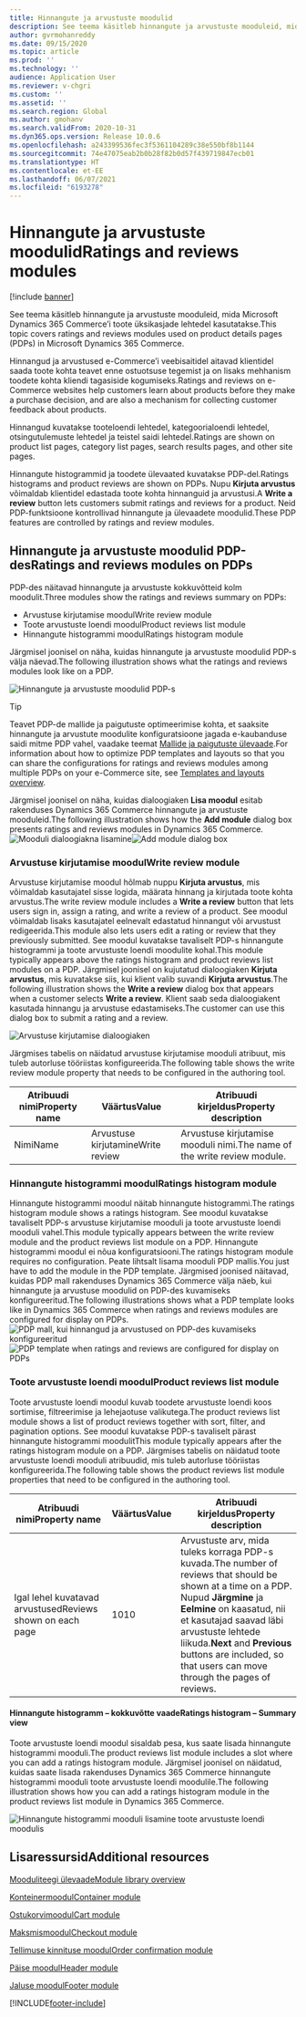 ```yaml
---
title: Hinnangute ja arvustuste moodulid
description: See teema käsitleb hinnangute ja arvustuste mooduleid, mida Microsoft Dynamics 365 Commerce’i toote üksikasjade lehtedel kasutatakse.
author: gvrmohanreddy
ms.date: 09/15/2020
ms.topic: article
ms.prod: ''
ms.technology: ''
audience: Application User
ms.reviewer: v-chgri
ms.custom: ''
ms.assetid: ''
ms.search.region: Global
ms.author: gmohanv
ms.search.validFrom: 2020-10-31
ms.dyn365.ops.version: Release 10.0.6
ms.openlocfilehash: a243399536fec3f5361104289c38e550bf8b1144
ms.sourcegitcommit: 74e47075eab2b0b28f82b0d57f439719847ecb01
ms.translationtype: HT
ms.contentlocale: et-EE
ms.lasthandoff: 06/07/2021
ms.locfileid: "6193278"
---
```

# <a name="ratings-and-reviews-modules"></a><span data-ttu-id="d6ea4-103">Hinnangute ja arvustuste moodulid</span><span class="sxs-lookup"><span data-stu-id="d6ea4-103">Ratings and reviews modules</span></span>

[!include [banner](includes/banner.md)]

<span data-ttu-id="d6ea4-104">See teema käsitleb hinnangute ja arvustuste mooduleid, mida Microsoft Dynamics 365 Commerce’i toote üksikasjade lehtedel kasutatakse.</span><span class="sxs-lookup"><span data-stu-id="d6ea4-104">This topic covers ratings and reviews modules used on product details pages (PDPs) in Microsoft Dynamics 365 Commerce.</span></span>

<span data-ttu-id="d6ea4-105">Hinnangud ja arvustused e-Commerce’i veebisaitidel aitavad klientidel saada toote kohta teavet enne ostuotsuse tegemist ja on lisaks mehhanism toodete kohta kliendi tagasiside kogumiseks.</span><span class="sxs-lookup"><span data-stu-id="d6ea4-105">Ratings and reviews on e-Commerce websites help customers learn about products before they make a purchase decision, and are also a mechanism for collecting customer feedback about products.</span></span> 

<span data-ttu-id="d6ea4-106">Hinnangud kuvatakse tooteloendi lehtedel, kategoorialoendi lehtedel, otsingutulemuste lehtedel ja teistel saidi lehtedel.</span><span class="sxs-lookup"><span data-stu-id="d6ea4-106">Ratings are shown on product list pages, category list pages, search results pages, and other site pages.</span></span> 

<span data-ttu-id="d6ea4-107">Hinnangute histogrammid ja toodete ülevaated kuvatakse PDP-del.</span><span class="sxs-lookup"><span data-stu-id="d6ea4-107">Ratings histograms and product reviews are shown on PDPs.</span></span> <span data-ttu-id="d6ea4-108">Nupu **Kirjuta arvustus** võimaldab klientidel edastada toote kohta hinnanguid ja arvustusi.</span><span class="sxs-lookup"><span data-stu-id="d6ea4-108">A **Write a review** button lets customers submit ratings and reviews for a product.</span></span> <span data-ttu-id="d6ea4-109">Neid PDP-funktsioone kontrollivad hinnangute ja ülevaadete moodulid.</span><span class="sxs-lookup"><span data-stu-id="d6ea4-109">These PDP features are controlled by ratings and review modules.</span></span>

## <a name="ratings-and-reviews-modules-on-pdps"></a><span data-ttu-id="d6ea4-110">Hinnangute ja arvustuste moodulid PDP-des</span><span class="sxs-lookup"><span data-stu-id="d6ea4-110">Ratings and reviews modules on PDPs</span></span> 

<span data-ttu-id="d6ea4-111">PDP-des näitavad hinnangute ja arvustuste kokkuvõtteid kolm moodulit.</span><span class="sxs-lookup"><span data-stu-id="d6ea4-111">Three modules show the ratings and reviews summary on PDPs:</span></span>
- <span data-ttu-id="d6ea4-112">Arvustuse kirjutamise moodul</span><span class="sxs-lookup"><span data-stu-id="d6ea4-112">Write review module</span></span>
- <span data-ttu-id="d6ea4-113">Toote arvustuste loendi moodul</span><span class="sxs-lookup"><span data-stu-id="d6ea4-113">Product reviews list module</span></span>
- <span data-ttu-id="d6ea4-114">Hinnangute histogrammi moodul</span><span class="sxs-lookup"><span data-stu-id="d6ea4-114">Ratings histogram module</span></span>
 
<span data-ttu-id="d6ea4-115">Järgmisel joonisel on näha, kuidas hinnangute ja arvustuste moodulid PDP-s välja näevad.</span><span class="sxs-lookup"><span data-stu-id="d6ea4-115">The following illustration shows what the ratings and reviews modules look like on a PDP.</span></span>

![Hinnangute ja arvustuste moodulid PDP-s](media/rnr-eCommerce-pdp-reviews-modules_design.png)

> [!TIP] 
> <span data-ttu-id="d6ea4-117">Teavet PDP-de mallide ja paigutuste optimeerimise kohta, et saaksite hinnangute ja arvustute moodulite konfiguratsioone jagada e-kaubanduse saidi mitme PDP vahel, vaadake teemat [Mallide ja paigutuste ülevaade](templates-layouts-overview.md).</span><span class="sxs-lookup"><span data-stu-id="d6ea4-117">For information about how to optimize PDP templates and layouts so that you can share the configurations for ratings and reviews modules among multiple PDPs on your e-Commerce site, see [Templates and layouts overview](templates-layouts-overview.md).</span></span>

<span data-ttu-id="d6ea4-118">Järgmisel joonisel on näha, kuidas dialoogiaken **Lisa moodul** esitab rakenduses Dynamics 365 Commerce hinnangute ja arvustuste mooduleid.</span><span class="sxs-lookup"><span data-stu-id="d6ea4-118">The following illustration shows how the **Add module** dialog box presents ratings and reviews modules in Dynamics 365 Commerce.</span></span>
<span data-ttu-id="d6ea4-119">![Mooduli dialoogiakna lisamine](media/rnr-eCommerce-pdp-adding-rnr-modules.png)</span><span class="sxs-lookup"><span data-stu-id="d6ea4-119">![Add module dialog box](media/rnr-eCommerce-pdp-adding-rnr-modules.png)</span></span>

### <a name="write-review-module"></a><span data-ttu-id="d6ea4-120">Arvustuse kirjutamise moodul</span><span class="sxs-lookup"><span data-stu-id="d6ea4-120">Write review module</span></span>

<span data-ttu-id="d6ea4-121">Arvustuse kirjutamise moodul hõlmab nuppu **Kirjuta arvustus**, mis võimaldab kasutajatel sisse logida, määrata hinnang ja kirjutada toote kohta arvustus.</span><span class="sxs-lookup"><span data-stu-id="d6ea4-121">The write review module includes a **Write a review** button that lets users sign in, assign a rating, and write a review of a product.</span></span> <span data-ttu-id="d6ea4-122">See moodul võimaldab lisaks kasutajatel eelnevalt edastatud hinnangut või arvustust redigeerida.</span><span class="sxs-lookup"><span data-stu-id="d6ea4-122">This module also lets users edit a rating or review that they previously submitted.</span></span> <span data-ttu-id="d6ea4-123">See moodul kuvatakse tavaliselt PDP-s hinnangute histogrammi ja toote arvustuste loendi moodulite kohal.</span><span class="sxs-lookup"><span data-stu-id="d6ea4-123">This module typically appears above the ratings histogram and product reviews list modules on a PDP.</span></span>
<span data-ttu-id="d6ea4-124">Järgmisel joonisel on kujutatud dialoogiaken **Kirjuta arvustus**, mis kuvatakse siis, kui klient valib suvandi **Kirjuta arvustus**.</span><span class="sxs-lookup"><span data-stu-id="d6ea4-124">The following illustration shows the **Write a review** dialog box that appears when a customer selects **Write a review**.</span></span> <span data-ttu-id="d6ea4-125">Klient saab seda dialoogiakent kasutada hinnangu ja arvustuse edastamiseks.</span><span class="sxs-lookup"><span data-stu-id="d6ea4-125">The customer can use this dialog box to submit a rating and a review.</span></span>

![Arvustuse kirjutamise dialoogiaken](media/rnr-eCommerce-write-review-module.png)

<span data-ttu-id="d6ea4-127">Järgmises tabelis on näidatud arvustuse kirjutamise mooduli atribuut, mis tuleb autorluse tööriistas konfigureerida.</span><span class="sxs-lookup"><span data-stu-id="d6ea4-127">The following table shows the write review module property that needs to be configured in the authoring tool.</span></span>

| <span data-ttu-id="d6ea4-128">Atribuudi nimi</span><span class="sxs-lookup"><span data-stu-id="d6ea4-128">Property name</span></span> | <span data-ttu-id="d6ea4-129">Väärtus</span><span class="sxs-lookup"><span data-stu-id="d6ea4-129">Value</span></span>        | <span data-ttu-id="d6ea4-130">Atribuudi kirjeldus</span><span class="sxs-lookup"><span data-stu-id="d6ea4-130">Property description</span></span>                 |
|---------------|--------------|--------------------------------------|
| <span data-ttu-id="d6ea4-131">Nimi</span><span class="sxs-lookup"><span data-stu-id="d6ea4-131">Name</span></span>          | <span data-ttu-id="d6ea4-132">Arvustuse kirjutamine</span><span class="sxs-lookup"><span data-stu-id="d6ea4-132">Write review</span></span> | <span data-ttu-id="d6ea4-133">Arvustuse kirjutamise mooduli nimi.</span><span class="sxs-lookup"><span data-stu-id="d6ea4-133">The name of the write review module.</span></span> |

### <a name="ratings-histogram-module"></a><span data-ttu-id="d6ea4-134">Hinnangute histogrammi moodul</span><span class="sxs-lookup"><span data-stu-id="d6ea4-134">Ratings histogram module</span></span>

<span data-ttu-id="d6ea4-135">Hinnangute histogrammi moodul näitab hinnangute histogrammi.</span><span class="sxs-lookup"><span data-stu-id="d6ea4-135">The ratings histogram module shows a ratings histogram.</span></span> <span data-ttu-id="d6ea4-136">See moodul kuvatakse tavaliselt PDP-s arvustuse kirjutamise mooduli ja toote arvustuste loendi mooduli vahel.</span><span class="sxs-lookup"><span data-stu-id="d6ea4-136">This module typically appears between the write review module and the product reviews list module on a PDP.</span></span>
<span data-ttu-id="d6ea4-137">Hinnangute histogrammi moodul ei nõua konfiguratsiooni.</span><span class="sxs-lookup"><span data-stu-id="d6ea4-137">The ratings histogram module requires no configuration.</span></span> <span data-ttu-id="d6ea4-138">Peate lihtsalt lisama mooduli PDP mallis.</span><span class="sxs-lookup"><span data-stu-id="d6ea4-138">You just have to add the module in the PDP template.</span></span> <span data-ttu-id="d6ea4-139">Järgmised joonised näitavad, kuidas PDP mall rakenduses Dynamics 365 Commerce välja näeb, kui hinnangute ja arvustuse moodulid on PDP-des kuvamiseks konfigureeritud.</span><span class="sxs-lookup"><span data-stu-id="d6ea4-139">The following illustrations shows what a PDP template looks like in Dynamics 365 Commerce when ratings and reviews modules are configured for display on PDPs.</span></span>
<span data-ttu-id="d6ea4-140">![PDP mall, kui hinnangud ja arvustused on PDP-des kuvamiseks konfigureeritud](media/rnr-eCommerce-pdp-reviews-modules.png)</span><span class="sxs-lookup"><span data-stu-id="d6ea4-140">![PDP template when ratings and reviews are configured for display on PDPs](media/rnr-eCommerce-pdp-reviews-modules.png)</span></span>

### <a name="product-reviews-list-module"></a><span data-ttu-id="d6ea4-141">Toote arvustuste loendi moodul</span><span class="sxs-lookup"><span data-stu-id="d6ea4-141">Product reviews list module</span></span>

<span data-ttu-id="d6ea4-142">Toote arvustuste loendi moodul kuvab toodete arvustuste loendi koos sortimise, filtreerimise ja lehejaotuse valikutega.</span><span class="sxs-lookup"><span data-stu-id="d6ea4-142">The product reviews list module shows a list of product reviews together with sort, filter, and pagination options.</span></span> <span data-ttu-id="d6ea4-143">See moodul kuvatakse PDP-s tavaliselt pärast hinnangute histogrammi moodulit</span><span class="sxs-lookup"><span data-stu-id="d6ea4-143">This module typically appears after the ratings histogram module on a PDP.</span></span>
<span data-ttu-id="d6ea4-144">Järgmises tabelis on näidatud toote arvustuste loendi mooduli atribuudid, mis tuleb autorluse tööriistas konfigureerida.</span><span class="sxs-lookup"><span data-stu-id="d6ea4-144">The following table shows the product reviews list module properties that need to be configured in the authoring tool.</span></span>

| <span data-ttu-id="d6ea4-145">Atribuudi nimi</span><span class="sxs-lookup"><span data-stu-id="d6ea4-145">Property name</span></span>              | <span data-ttu-id="d6ea4-146">Väärtus</span><span class="sxs-lookup"><span data-stu-id="d6ea4-146">Value</span></span> | <span data-ttu-id="d6ea4-147">Atribuudi kirjeldus</span><span class="sxs-lookup"><span data-stu-id="d6ea4-147">Property description</span></span> |
|----------------------------|-------| ---------------------|
| <span data-ttu-id="d6ea4-148">Igal lehel kuvatavad arvustused</span><span class="sxs-lookup"><span data-stu-id="d6ea4-148">Reviews shown on each page</span></span> | <span data-ttu-id="d6ea4-149">10</span><span class="sxs-lookup"><span data-stu-id="d6ea4-149">10</span></span>    | <span data-ttu-id="d6ea4-150">Arvustuste arv, mida tuleks korraga PDP-s kuvada.</span><span class="sxs-lookup"><span data-stu-id="d6ea4-150">The number of reviews that should be shown at a time on a PDP.</span></span> <span data-ttu-id="d6ea4-151">Nupud **Järgmine** ja **Eelmine** on kaasatud, nii et kasutajad saavad läbi arvustuste lehtede liikuda.</span><span class="sxs-lookup"><span data-stu-id="d6ea4-151">**Next** and **Previous** buttons are included, so that users can move through the pages of reviews.</span></span> |

#### <a name="ratings-histogram--summary-view"></a><span data-ttu-id="d6ea4-152">Hinnangute histogramm – kokkuvõtte vaade</span><span class="sxs-lookup"><span data-stu-id="d6ea4-152">Ratings histogram – Summary view</span></span>

<span data-ttu-id="d6ea4-153">Toote arvustuste loendi moodul sisaldab pesa, kus saate lisada hinnangute histogrammi mooduli.</span><span class="sxs-lookup"><span data-stu-id="d6ea4-153">The product reviews list module includes a slot where you can add a ratings histogram module.</span></span> <span data-ttu-id="d6ea4-154">Järgmisel joonisel on näidatud, kuidas saate lisada rakenduses Dynamics 365 Commerce hinnangute histogrammi mooduli toote arvustuste loendi moodulile.</span><span class="sxs-lookup"><span data-stu-id="d6ea4-154">The following illustration shows how you can add a ratings histogram module in the product reviews list module in Dynamics 365 Commerce.</span></span>

![Hinnangute histogrammi mooduli lisamine toote arvustuste loendi moodulis](media/rnr-eCommerce-pdp-rating-histogram-summary.png)

## <a name="additional-resources"></a><span data-ttu-id="d6ea4-156">Lisaressursid</span><span class="sxs-lookup"><span data-stu-id="d6ea4-156">Additional resources</span></span>

[<span data-ttu-id="d6ea4-157">Mooduliteegi ülevaade</span><span class="sxs-lookup"><span data-stu-id="d6ea4-157">Module library overview</span></span>](starter-kit-overview.md)

[<span data-ttu-id="d6ea4-158">Konteinermoodul</span><span class="sxs-lookup"><span data-stu-id="d6ea4-158">Container module</span></span>](add-container-module.md)

[<span data-ttu-id="d6ea4-159">Ostukorvimoodul</span><span class="sxs-lookup"><span data-stu-id="d6ea4-159">Cart module</span></span>](add-cart-module.md)

[<span data-ttu-id="d6ea4-160">Maksmismoodul</span><span class="sxs-lookup"><span data-stu-id="d6ea4-160">Checkout module</span></span>](add-checkout-module.md)

[<span data-ttu-id="d6ea4-161">Tellimuse kinnituse moodul</span><span class="sxs-lookup"><span data-stu-id="d6ea4-161">Order confirmation module</span></span>](order-confirmation-module.md)

[<span data-ttu-id="d6ea4-162">Päise moodul</span><span class="sxs-lookup"><span data-stu-id="d6ea4-162">Header module</span></span>](author-header-module.md)

[<span data-ttu-id="d6ea4-163">Jaluse moodul</span><span class="sxs-lookup"><span data-stu-id="d6ea4-163">Footer module</span></span>](author-footer-module.md)


[!INCLUDE[footer-include](../includes/footer-banner.md)]